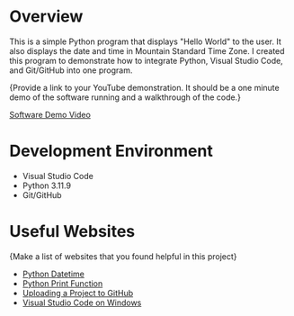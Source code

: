 # Overview

This is a simple Python program that displays "Hello World" to the user. It also displays the date and time in Mountain Standard Time Zone. I created this program to demonstrate how to integrate Python, Visual Studio Code, and Git/GitHub into one program.

{Provide a link to your YouTube demonstration.  It should be a one minute demo of the software running and a walkthrough of the code.}

[Software Demo Video](http://youtube.link.goes.here)

# Development Environment
* Visual Studio Code
* Python 3.11.9
* Git/GitHub

# Useful Websites

{Make a list of websites that you found helpful in this project}
* [Python Datetime](https://www.w3schools.com/python/python_datetime.asp#:~:text=To%20create%20a%20date%2C%20we,%3A%20year%2C%20month%2C%20day.)
* [Python Print Function](https://www.w3schools.com/python/ref_func_print.asp#:~:text=The%20print()%20function%20prints,before%20written%20to%20the%20screen.)
* [Uploading a Project to GitHub](https://docs.github.com/en/get-started/start-your-journey/uploading-a-project-to-github)
* [Visual Studio Code on Windows](https://code.visualstudio.com/docs/setup/windows)